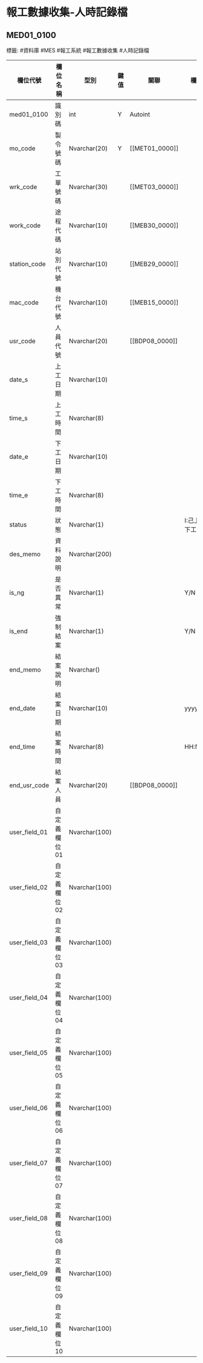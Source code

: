 # 報工數據收集-人時記錄檔
## MED01_0100
標籤: #資料庫 #MES #報工系統  #報工數據收集  #人時記錄檔

      

  | 欄位代號            | 欄位名稱    | 型別            | 鍵值 | 關聯          | 欄位說明        |
| --------------- | ------- | ------------- | -- | ----------- | ----------- |
| med01\_0100     | 識別碼     | int           | Y  | Autoint     |             |
| mo\_code        | 製令號碼    | Nvarchar(20)  | Y  | [[MET01_0000]] |             |
| wrk\_code       | 工單號碼    | Nvarchar(30)  |    | [[MET03_0000]] |             |
| work\_code      | 途程代碼    | Nvarchar(10)  |    | [[MEB30_0000]] |             |
| station\_code   | 站別代號    | Nvarchar(10)  |    | [[MEB29_0000]] |             |
| mac\_code       | 機台代號    | Nvarchar(10)  |    | [[MEB15_0000]] |             |
| usr\_code       | 人員代號    | Nvarchar(20)  |    | [[BDP08_0000]] |             |
| date\_s         | 上工日期    | Nvarchar(10)  |    |             |             |
| time\_s         | 上工時間    | Nvarchar(8)   |    |             |             |
| date\_e         | 下工日期    | Nvarchar(10)  |    |             |             |
| time\_e         | 下工時間    | Nvarchar(8)   |    |             |             |
| status          | 狀態      | Nvarchar(1)   |    |             | I:己上工/O:已下工 |
| des\_memo       | 資料說明    | Nvarchar(200) |    |             |             |
| is\_ng          | 是否異常    | Nvarchar(1)   |    |             | Y/N         |
| is\_end         | 強制結案    | Nvarchar(1)   |    |             | Y/N         |
| end\_memo       | 結案說明    | Nvarchar()    |    |             |             |
| end\_date       | 結案日期    | Nvarchar(10)  |    |             | yyyy/MM/dd  |
| end\_time       | 結案時間    | Nvarchar(8)   |    |             | HH:MM:SS    |
| end\_usr\_code  | 結案人員    | Nvarchar(20)  |    | [[BDP08_0000]] |             |
| user\_field\_01 | 自定義欄位01 | Nvarchar(100) |    |             |             |
| user\_field\_02 | 自定義欄位02 | Nvarchar(100) |    |             |             |
| user\_field\_03 | 自定義欄位03 | Nvarchar(100) |    |             |             |
| user\_field\_04 | 自定義欄位04 | Nvarchar(100) |    |             |             |
| user\_field\_05 | 自定義欄位05 | Nvarchar(100) |    |             |             |
| user\_field\_06 | 自定義欄位06 | Nvarchar(100) |    |             |             |
| user\_field\_07 | 自定義欄位07 | Nvarchar(100) |    |             |             |
| user\_field\_08 | 自定義欄位08 | Nvarchar(100) |    |             |             |
| user\_field\_09 | 自定義欄位09 | Nvarchar(100) |    |             |             |
| user\_field\_10 | 自定義欄位10 | Nvarchar(100) |    |             |             |